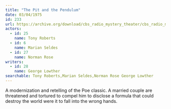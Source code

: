 ```yaml
---
title: "The Pit and the Pendulum"
date: 03/04/1975
id: 233
url: https://archive.org/download/cbs_radio_mystery_theater/cbs_radio_mystery_theater-0201-0250.zip/cbs_radio_mystery_theater-0201-0250%2Fcbsrmt_0233_the_pit_and_the_pendulum.mp3
actors:  
  - id: 25
    name: Tony Roberts  
  - id: 6
    name: Marian Seldes  
  - id: 27
    name: Norman Rose
writers:  
  - id: 28
    name: George Lowther
searchable: Tony Roberts,Marian Seldes,Norman Rose George Lowther
---
```

A modernization and retelling of the Poe classic. A married couple are threatened and tortured to compel him to disclose a formula that could destroy the world were it to fall into the wrong hands.